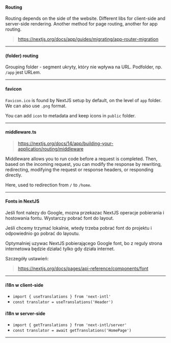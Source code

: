 #### Routing 

Routing depends on the side of the website.
Different libs for client-side and server-side rendering. Another method for page routing, another for app routing.

> https://nextjs.org/docs/app/guides/migrating/app-router-migration

---

#### (folder) routing

Grouping folder - segment ukryty, który nie wpływa na URL.
Podfolder, np. `/app` jest URLem.

---

#### favicon

`Favicon.ico` is found by NextJS setup by default, on the level of `app` folder. We can also use `.png` format.

You can add `icon` to metadata and keep icons in `public` folder.

---

#### middleware.ts

> https://nextjs.org/docs/14/app/building-your-application/routing/middleware

Middleware allows you to run code before a request is completed. Then, based on the incoming request, you can modify the response by rewriting, redirecting, modifying the request or response headers, or responding directly.

Here, used to redirection from `/` to `/home`.

---

#### Fonts in NextJS

Jeśli font nalezy do Google, mozna przekazac NextJS operacje pobierania i hostowania fontu. Wystarczy pobrać font do layout.

Jeśli chcemy trzymać lokalnie, wtedy trzeba pobrać font do projektu i odpowiednio go pobrać do layoutu.

Optymalniej uzywac NextJS pobierającego Google font, bo z reguly strona internetowa będzie działać tylko gdy działa internet.

Szczegóły ustawień:

> https://nextjs.org/docs/pages/api-reference/components/font

---

#### i18n w client-side

- `import { useTranslations } from 'next-intl'`
- `const translator = useTranslations('Header')`

#### i18n w server-side

- `import { getTranslations } from 'next-intl/server'`
- `const translator = await getTranslations('HomePage')`

---


